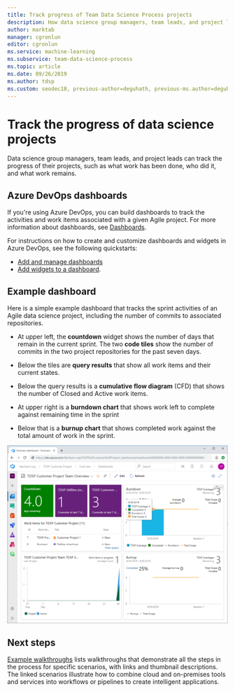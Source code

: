 ```yaml
---
title: Track progress of Team Data Science Process projects
description: How data science group managers, team leads, and project leads can track the progress of a data science project.
author: marktab
manager: cgronlun
editor: cgronlun
ms.service: machine-learning
ms.subservice: team-data-science-process
ms.topic: article
ms.date: 09/26/2019
ms.author: tdsp
ms.custom: seodec18, previous-author=deguhath, previous-ms.author=deguhath
---
```


# Track the progress of data science projects

Data science group managers, team leads, and project leads can track the progress of their projects, such as what work has been done, who did it, and what work remains. 

## Azure DevOps dashboards

If you're using Azure DevOps, you can build dashboards to track the activities and work items associated with a given Agile project. For more information about dashboards, see [Dashboards](/azure/devops/report/dashboards/).

For instructions on how to create and customize dashboards and widgets in Azure DevOps, see the following quickstarts:

- [Add and manage dashboards](/azure/devops/report/dashboards/dashboards)
- [Add widgets to a dashboard](/azure/devops/report/dashboards/add-widget-to-dashboard).

## Example dashboard

Here is a simple example dashboard that tracks the sprint activities of an Agile data science project, including the number of commits to associated repositories. 

- At upper left, the **countdown** widget shows the number of days that remain in the current sprint. The two **code tiles** show the number of commits in the two project repositories for the past seven days. 

- Below the tiles are **query results** that show all work items and their current states. 

- Below the query results is a **cumulative flow diagram** (CFD) that shows the number of Closed and Active work items.

- At upper right is a **burndown chart** that shows work left to complete against remaining time in the sprint

- Below that is a **burnup chart** that shows completed work against the total amount of work in the sprint.

![Dashboard](./media/track-progress/dashboard.png)

## Next steps

[Example walkthroughs](walkthroughs.md) lists walkthroughs that demonstrate all the steps in the process for specific scenarios, with links and thumbnail descriptions. The linked scenarios illustrate how to combine cloud and on-premises tools and services into workflows or pipelines to create intelligent applications. 
